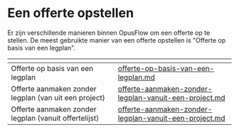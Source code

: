 # Een offerte opstellen

Er zijn verschillende manieren binnen OpusFlow om een offerte op te stellen. De meest gebruikte manier van een offerte opstellen is "Offerte op basis van een legplan".

<table data-view="cards"><thead><tr><th></th><th data-hidden data-card-target data-type="content-ref"></th></tr></thead><tbody><tr><td>Offerte op basis van een legplan</td><td><a href="offerte-op-basis-van-een-legplan.md">offerte-op-basis-van-een-legplan.md</a></td></tr><tr><td>Offerte aanmaken zonder legplan (van uit een project)</td><td><a href="offerte-aanmaken-zonder-legplan-vanuit-een-project.md">offerte-aanmaken-zonder-legplan-vanuit-een-project.md</a></td></tr><tr><td>Offerte aanmaken zonder legplan (vanuit offertelijst)</td><td><a href="offerte-aanmaken-zonder-legplan-vanuit-een-project.md">offerte-aanmaken-zonder-legplan-vanuit-een-project.md</a></td></tr></tbody></table>
